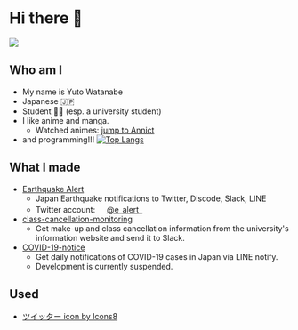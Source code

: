 # Hi there 👋

<a herf="https://github.com/anuraghazra/github-readme-stats">
  <img src="https://github-readme-stats.vercel.app/api?username=yuto51942">
</a>


## Who am I

- My name is Yuto Watanabe
- Japanese 🇯🇵
- Student 👨‍🎓 (esp. a university student)
- I like anime and manga.
  - Watched animes: [jump to Annict](https://annict.jp/@cateiru/watched)
- and programming!!!
  [![Top Langs](https://github-readme-stats.vercel.app/api/top-langs/?username=anuraghazra)](https://github.com/anuraghazra/github-readme-stats)

## What I made

- [Earthquake Alert](https://github.com/earthquake-alert/earthquake-alert)
  - Japan Earthquake notifications to Twitter, Discode, Slack, LINE
  - Twitter account: <img src="https://img.icons8.com/color/48/000000/twitter.png" width="17"/>[@e_alert_](https://twitter.com/e_alert_)
- [class-cancellation-monitoring](https://github.com/yuto51942/class-cancellation-monitoring)
  - Get make-up and class cancellation information from the university's information website and send it to Slack.
- [COVID-19-notice](https://github.com/yuto51942/COVID-19-notice)
  - Get daily notifications of COVID-19 cases in Japan via LINE notify.
  - Development is currently suspended.

## Used

- <a href="https://icons8.com/icon/13963/ツイッター">ツイッター icon by Icons8</a>
